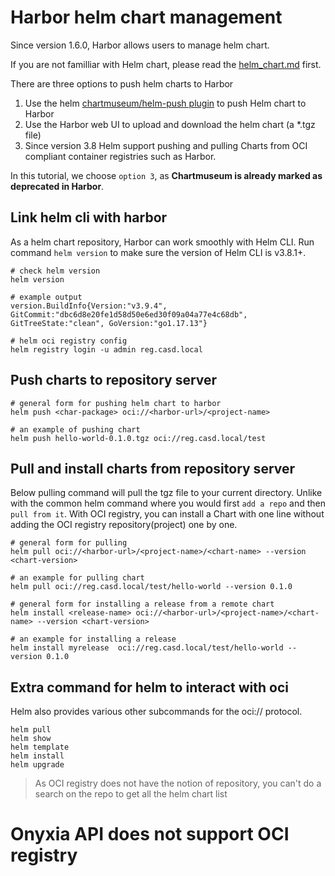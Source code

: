 # Harbor helm chart management

Since version 1.6.0, Harbor allows users to manage helm chart.

If you are not familliar with Helm chart, please read the [helm_chart.md](../k8s/Helm_chart.md) first.

There are three options to push helm charts to Harbor

1. Use the helm [chartmuseum/helm-push plugin](https://github.com/chartmuseum/helm-push) to push Helm chart to Harbor
2. Use the Harbor web UI to upload and download the helm chart (a *.tgz file)
3. Since version 3.8 Helm support pushing and pulling Charts from OCI compliant container registries such as Harbor.

In this tutorial, we choose `option 3`, as **Chartmuseum is already marked as deprecated in Harbor**.

## Link helm cli with harbor

As a helm chart repository, Harbor can work smoothly with Helm CLI. Run command `helm version` to make sure the version of Helm CLI is v3.8.1+.


```shell
# check helm version
helm version

# example output
version.BuildInfo{Version:"v3.9.4", GitCommit:"dbc6d8e20fe1d58d50e6ed30f09a04a77e4c68db", GitTreeState:"clean", GoVersion:"go1.17.13"}

# helm oci registry config 
helm registry login -u admin reg.casd.local

```


## Push charts to repository server

```shell
# general form for pushing helm chart to harbor
helm push <char-package> oci://<harbor-url>/<project-name>

# an example of pushing chart
helm push hello-world-0.1.0.tgz oci://reg.casd.local/test
```

## Pull and install charts from repository server
Below pulling command will pull the tgz file to your current directory. Unlike with the common helm command where you would first `add a repo` and then `pull from it`. With OCI registry, you can install a Chart with one line without adding the OCI registry repository(project) one by one.

```shell
# general form for pulling
helm pull oci://<harbor-url>/<project-name>/<chart-name> --version <chart-version>

# an example for pulling chart
helm pull oci://reg.casd.local/test/hello-world --version 0.1.0

# general form for installing a release from a remote chart
helm install <release-name> oci://<harbor-url>/<project-name>/<chart-name> --version <chart-version>

# an example for installing a release
helm install myrelease  oci://reg.casd.local/test/hello-world --version 0.1.0
```

## Extra command for helm to interact with oci

Helm also provides various other subcommands for the oci:// protocol. 

```shell
helm pull
helm show
helm template
helm install
helm upgrade
```

> As OCI registry does not have the notion of repository, you can't do a search on the repo to get all the helm chart list

# Onyxia API does not support OCI registry